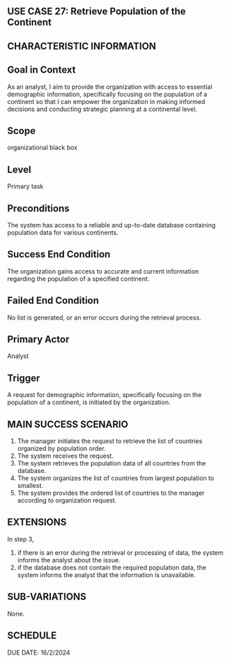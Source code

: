 USE CASE 27:  Retrieve Population of the Continent
------------------------------------------------------------------


CHARACTERISTIC INFORMATION
------------------------------------------------------------------

Goal in Context
---------------------------------

As an analyst, I aim to provide the organization with access to essential demographic information, specifically focusing on the population of a continent so that I can empower the organization in making informed decisions and conducting strategic planning at a continental level.


Scope
---------------------------------

organizational black box


Level
---------------------------------

Primary task


Preconditions
---------------------------------

The system has access to a reliable and up-to-date database containing population data for various continents.

Success End Condition
---------------------------------

The organization gains access to accurate and current information regarding the population of a specified continent.


Failed End Condition
---------------------------------

No list is generated, or an error occurs during the retrieval process.


Primary Actor
---------------------------------

Analyst


Trigger
---------------------------------

A request for demographic information, specifically focusing on the population of a continent, is initiated by the organization.


MAIN SUCCESS SCENARIO
---------------------------------

1. The manager initiates the request to retrieve the list of countries organized by population order.
2. The system receives the request.
3. The system retrieves the population data of all countries from the database.
4. The system organizes the list of countries from largest population to smallest.
5. The system provides the ordered list of countries to the manager according to organization request. 


EXTENSIONS
---------------------------------

In step 3,

1. if there is an error during the retrieval or processing of data, the system informs the analyst about the issue.
2. if the database does not contain the required population data, the system informs the analyst that the information is unavailable.

SUB-VARIATIONS
---------------------------------

None.


SCHEDULE
---------------------------------

DUE DATE: 16/2/2024
